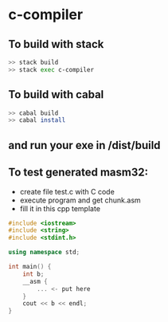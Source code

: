 # c-compiler

## To build with stack

``` bash
>> stack build
>> stack exec c-compiler
```

## To build with cabal

``` bash
>> cabal build
>> cabal install
```
## and run your exe in /dist/build

## To test generated masm32:
- create file test.c with C code
- execute program and get chunk.asm
- fill it in this cpp template

```c++
#include <iostream>
#include <string>
#include <stdint.h>

using namespace std;

int main() {
	int b;
	__asm {
		... <- put here
	}
	cout << b << endl;
}
```
